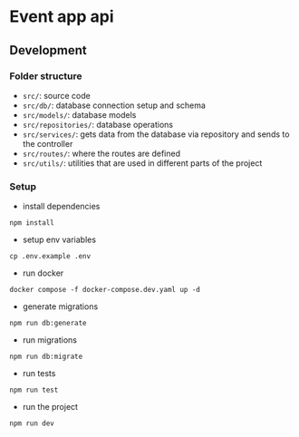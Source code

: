# Event app api

## Development

### Folder structure

- `src/`: source code
- `src/db/`: database connection setup and schema
- `src/models/`: database models
- `src/repositories/`: database operations
- `src/services/`: gets data from the database via repository and sends to the controller
- `src/routes/`: where the routes are defined
- `src/utils/`: utilities that are used in different parts of the project

### Setup

- install dependencies

```
npm install
```

- setup env variables

```
cp .env.example .env
```

- run docker

```
docker compose -f docker-compose.dev.yaml up -d
```

- generate migrations

```
npm run db:generate
```

- run migrations

```
npm run db:migrate
```

- run tests

```
npm run test
```

- run the project

```
npm run dev
```

